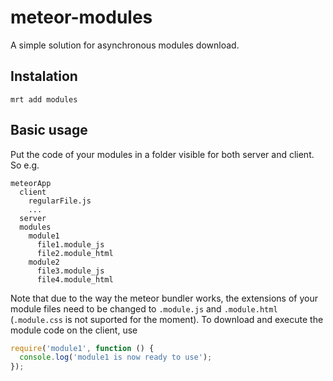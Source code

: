 # meteor-modules

A simple solution for asynchronous modules download.

## Instalation

```
mrt add modules
```

## Basic usage

Put the code of your modules in a folder visible for both server and client. So e.g.

```
meteorApp
  client
    regularFile.js
    ...
  server
  modules
    module1
      file1.module_js
      file2.module_html
    module2
      file3.module_js
      file4.module_html
```

Note that due to the way the meteor bundler works, the extensions of your module files need to be changed to `.module.js` and `.module.html` (`.module.css` is not suported for the moment). To download and execute the module code on the client, use

```javascript
require('module1', function () {
  console.log('module1 is now ready to use');
});
```
